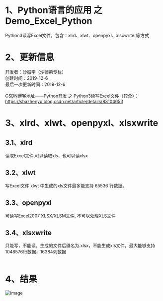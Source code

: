 # 1、Python语言的应用 之 Demo_Excel_Python
Python3读写Excel文件，包含：xlrd、xlwt、openpyxl、xlsxwriter等方式
<BR/>  
# 2、更新信息
开发者：沙振宇（沙师弟专栏） <BR/>
创建时间：2019-12-6<BR/>
最后一次更新时间：2019-12-6<BR/> 
<BR/> 
CSDN博客地址——Python开发 之 Python3读写Excel文件（较全）：<BR/> 
https://shazhenyu.blog.csdn.net/article/details/83104653 <BR/>
# 3、xlrd、xlwt、openpyxl、xlsxwrite 
## 3.1、xlrd
读取Excel文件,可以读取xls，也可以读xlsx<BR/>
## 3.2、xlwt
写Excel文件 xlwt 中生成的xls文件最多能支持 65536 行数据。<BR/>
## 3.3、openpyxl
可读写Excel2007 XLSX/XLSM文件, 不可以处理XLS文件<BR/>
## 3.4、xlsxwrite
只能写，不能读。生成的文件后缀名为.xlsx，不能生成xls文件，最大能够支持1048576行数据，16384列数据<BR/>
<BR/>
# 4、结果 
 ![image](https://github.com/ShaShiDiZhuanLan/Demo_Excel_Python/blob/master/%E6%95%88%E6%9E%9C.png)